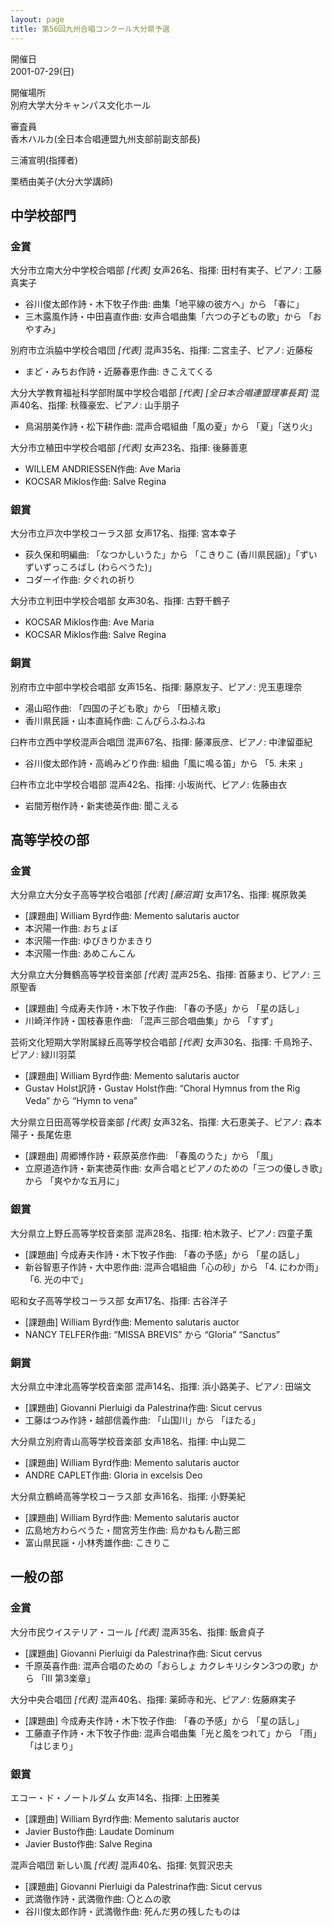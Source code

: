 ```yaml
---
layout: page
title: 第56回九州合唱コンクール大分県予選
---
```

開催日  
2001-07-29(日)

開催場所  
別府大学大分キャンパス文化ホール

審査員  
香木ハルカ(全日本合唱連盟九州支部前副支部長)

三浦宣明(指揮者)

栗栖由美子(大分大学講師)

中学校部門
----------

### 金賞

<span class="choir-name">大分市立南大分中学校合唱部</span> *\[代表\]*
女声26名、指揮: 田村有実子、ピアノ: 工藤真実子

-   谷川俊太郎作詩・木下牧子作曲: 曲集「地平線の彼方へ」から 「春に」
-   三木露風作詩・中田喜直作曲: 女声合唱曲集「六つの子どもの歌」から 「おやすみ」

<span class="choir-name">別府市立浜脇中学校合唱団</span> *\[代表\]*
混声35名、指揮: 二宮圭子、ピアノ: 近藤桜

-   まど・みちお作詩・近藤春恵作曲: きこえてくる

<span class="choir-name">大分大学教育福祉科学部附属中学校合唱部</span> *\[代表\]* *\[全日本合唱連盟理事長賞\]*
混声40名、指揮: 秋篠豪宏、ピアノ: 山手朋子

-   鳥潟朋美作詩・松下耕作曲: 混声合唱組曲「風の夏」から 「夏」「送り火」

<span class="choir-name">大分市立稙田中学校合唱部</span> *\[代表\]*
女声23名、指揮: 後藤善恵

-   WILLEM ANDRIESSEN作曲: Ave Maria
-   KOCSAR Miklos作曲: Salve Regina

### 銀賞

<span class="choir-name">大分市立戸次中学校コーラス部</span>
女声17名、指揮: 宮本幸子

-   荻久保和明編曲: 「なつかしいうた」から 「こきりこ (香川県民謡)」「ずいずいずっころばし (わらべうた)」
-   コダーイ作曲: 夕ぐれの祈り

<span class="choir-name">大分市立判田中学校合唱部</span>
女声30名、指揮: 古野千鶴子

-   KOCSAR Miklos作曲: Ave Maria
-   KOCSAR Miklos作曲: Salve Regina

### 銅賞

<span class="choir-name">別府市立中部中学校合唱部</span>
女声15名、指揮: 藤原友子、ピアノ: 児玉恵理奈

-   湯山昭作曲: 「四国の子ども歌」から 「田植え歌」
-   香川県民謡・山本直純作曲: こんぴらふねふね

<span class="choir-name">臼杵市立西中学校混声合唱団</span>
混声67名、指揮: 藤澤辰彦、ピアノ: 中津留亜紀

-   谷川俊太郎作詩・高嶋みどり作曲: 組曲「風に鳴る笛」から 「5. 未来 」

<span class="choir-name">臼杵市立北中学校合唱部</span>
混声42名、指揮: 小坂尚代、ピアノ: 佐藤由衣

-   岩間芳樹作詩・新実徳英作曲: 聞こえる

高等学校の部
------------

### 金賞

<span class="choir-name">大分県立大分女子高等学校合唱部</span> *\[代表\]* *\[藤沼賞\]*
女声17名、指揮: 梶原敦美

-   \[課題曲\] William Byrd作曲: Memento salutaris auctor
-   本沢陽一作曲: おちょぼ
-   本沢陽一作曲: ゆびきりかまきり
-   本沢陽一作曲: あめこんこん

<span class="choir-name">大分県立大分舞鶴高等学校音楽部</span> *\[代表\]*
混声25名、指揮: 首藤まり、ピアノ: 三原聖香

-   \[課題曲\] 今成寿夫作詩・木下牧子作曲: 「春の予感」から 「星の話し」
-   川崎洋作詩・国枝春恵作曲: 「混声三部合唱曲集」から 「すず」

<span class="choir-name">芸術文化短期大学附属緑丘高等学校合唱部</span> *\[代表\]*
女声30名、指揮: 千鳥玲子、ピアノ: 緑川羽菜

-   \[課題曲\] William Byrd作曲: Memento salutaris auctor
-   Gustav Holst訳詩・Gustav Holst作曲: “Choral Hymnus from the Rig Veda” から “Hymn to vena”

<span class="choir-name">大分県立日田高等学校音楽部</span> *\[代表\]*
女声32名、指揮: 大石恵美子、ピアノ: 森本陽子・長尾佐恵

-   \[課題曲\] 周郷博作詩・萩原英彦作曲: 「春風のうた」から 「風」
-   立原道造作詩・新実徳英作曲: 女声合唱とピアノのための「三つの優しき歌」から 「爽やかな五月に」

### 銀賞

<span class="choir-name">大分県立上野丘高等学校音楽部</span>
混声28名、指揮: 柏木敦子、ピアノ: 四童子薫

-   \[課題曲\] 今成寿夫作詩・木下牧子作曲: 「春の予感」から 「星の話し」
-   新谷智恵子作詩・大中恩作曲: 混声合唱組曲「心の砂」から 「4. にわか雨」「6. 光の中で」

<span class="choir-name">昭和女子高等学校コーラス部</span>
女声17名、指揮: 古谷洋子

-   \[課題曲\] William Byrd作曲: Memento salutaris auctor
-   NANCY TELFER作曲: “MISSA BREVIS” から “Gloria” “Sanctus”

### 銅賞

<span class="choir-name">大分県立中津北高等学校音楽部</span>
混声14名、指揮: 浜小路美子、ピアノ: 田端文

-   \[課題曲\] Giovanni Pierluigi da Palestrina作曲: Sicut cervus
-   工藤はつみ作詩・越部信義作曲: 「山国川」から 「ほたる」

<span class="choir-name">大分県立別府青山高等学校音楽部</span>
女声18名、指揮: 中山晃二

-   \[課題曲\] William Byrd作曲: Memento salutaris auctor
-   ANDRE CAPLET作曲: Gloria in excelsis Deo

<span class="choir-name">大分県立鶴崎高等学校コーラス部</span>
女声16名、指揮: 小野美紀

-   \[課題曲\] William Byrd作曲: Memento salutaris auctor
-   広島地方わらべうた・間宮芳生作曲: 烏かねもん勘三郎
-   富山県民謡・小林秀雄作曲: こきりこ

一般の部
--------

### 金賞

<span class="choir-name">大分市民ウイステリア・コール</span> *\[代表\]*
混声35名、指揮: 飯倉貞子

-   \[課題曲\] Giovanni Pierluigi da Palestrina作曲: Sicut cervus
-   千原英喜作曲: 混声合唱のための「おらしょ カクレキリシタン3つの歌」から 「Ⅲ 第3楽章」

<span class="choir-name">大分中央合唱団</span> *\[代表\]*
混声40名、指揮: 薬師寺和光、ピアノ: 佐藤麻実子

-   \[課題曲\] 今成寿夫作詩・木下牧子作曲: 「春の予感」から 「星の話し」
-   工藤直子作詩・木下牧子作曲: 混声合唱曲集「光と風をつれて」から 「雨」「はじまり」

### 銀賞

<span class="choir-name">エコー・ド・ノートルダム</span>
女声14名、指揮: 上田雅美

-   \[課題曲\] William Byrd作曲: Memento salutaris auctor
-   Javier Busto作曲: Laudate Dominum
-   Javier Busto作曲: Salve Regina

<span class="choir-name">混声合唱団 新しい風</span> *\[代表\]*
混声40名、指揮: 気賀沢忠夫

-   \[課題曲\] Giovanni Pierluigi da Palestrina作曲: Sicut cervus
-   武満徹作詩・武満徹作曲: 〇と△の歌
-   谷川俊太郎作詩・武満徹作曲: 死んだ男の残したものは
